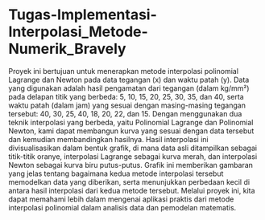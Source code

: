 # Tugas-Implementasi-Interpolasi_Metode-Numerik_Bravely

Proyek ini bertujuan untuk menerapkan metode interpolasi polinomial Lagrange dan Newton pada data tegangan (x) dan waktu patah (y). Data yang digunakan adalah hasil pengamatan dari tegangan (dalam kg/mm²) pada delapan titik yang berbeda: 5, 10, 15, 20, 25, 30, 35, dan 40, serta waktu patah (dalam jam) yang sesuai dengan masing-masing tegangan tersebut: 40, 30, 25, 40, 18, 20, 22, dan 15. Dengan menggunakan dua teknik interpolasi yang berbeda, yaitu Polinomial Lagrange dan Polinomial Newton, kami dapat membangun kurva yang sesuai dengan data tersebut dan kemudian membandingkan hasilnya. Hasil interpolasi ini divisualisasikan dalam bentuk grafik, di mana data asli ditampilkan sebagai titik-titik oranye, interpolasi Lagrange sebagai kurva merah, dan interpolasi Newton sebagai kurva biru putus-putus. Grafik ini memberikan gambaran yang jelas tentang bagaimana kedua metode interpolasi tersebut memodelkan data yang diberikan, serta menunjukkan perbedaan kecil di antara hasil interpolasi dari kedua metode tersebut. Melalui proyek ini, kita dapat memahami lebih dalam mengenai aplikasi praktis dari metode interpolasi polinomial dalam analisis data dan pemodelan matematis.
